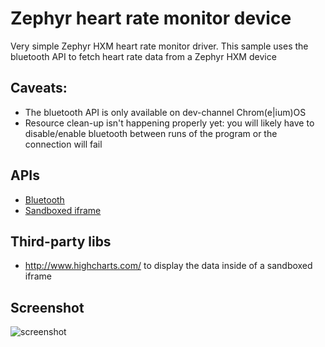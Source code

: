 # Zephyr heart rate monitor device

Very simple Zephyr HXM heart rate monitor driver. This sample uses the bluetooth API to fetch heart rate data from a Zephyr HXM device

## Caveats:
- The bluetooth API is only available on dev-channel Chrom(e|ium)OS
- Resource clean-up isn't happening properly yet: you will likely have to disable/enable bluetooth between runs of the program or the connection will fail

## APIs

* [Bluetooth](http://developer.chrome.com/apps/bluetooth.html)
* [Sandboxed iframe](http://developer.chrome.com/apps/app_external.html#sandboxing)


## Third-party libs

* http://www.highcharts.com/ to display the data inside of a sandboxed iframe
     
## Screenshot
![screenshot](https://raw.github.com/GoogleChrome/chrome-app-samples/master/zephyr_hxm/assets/screenshot_1280_800.png)

